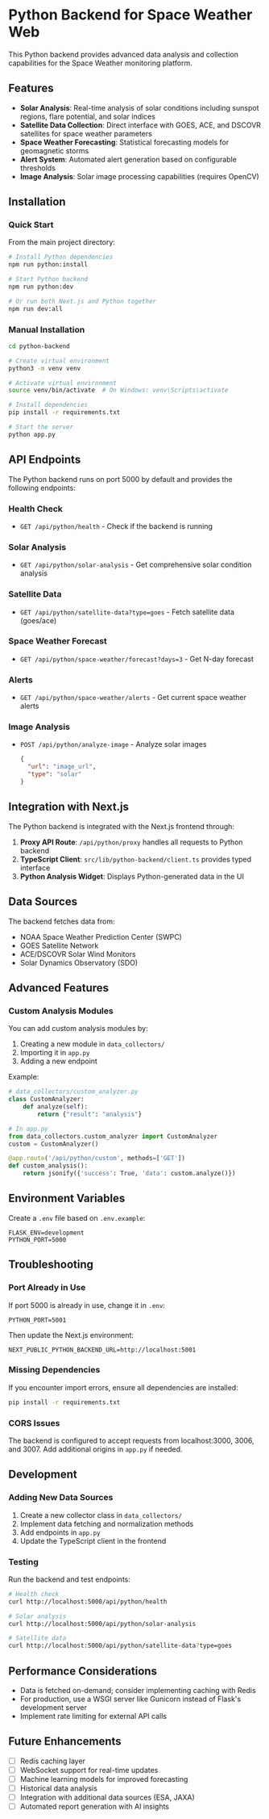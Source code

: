 # Python Backend for Space Weather Web

This Python backend provides advanced data analysis and collection capabilities for the Space Weather monitoring platform.

## Features

- **Solar Analysis**: Real-time analysis of solar conditions including sunspot regions, flare potential, and solar indices
- **Satellite Data Collection**: Direct interface with GOES, ACE, and DSCOVR satellites for space weather parameters
- **Space Weather Forecasting**: Statistical forecasting models for geomagnetic storms
- **Alert System**: Automated alert generation based on configurable thresholds
- **Image Analysis**: Solar image processing capabilities (requires OpenCV)

## Installation

### Quick Start

From the main project directory:

```bash
# Install Python dependencies
npm run python:install

# Start Python backend
npm run python:dev

# Or run both Next.js and Python together
npm run dev:all
```

### Manual Installation

```bash
cd python-backend

# Create virtual environment
python3 -m venv venv

# Activate virtual environment
source venv/bin/activate  # On Windows: venv\Scripts\activate

# Install dependencies
pip install -r requirements.txt

# Start the server
python app.py
```

## API Endpoints

The Python backend runs on port 5000 by default and provides the following endpoints:

### Health Check
- `GET /api/python/health` - Check if the backend is running

### Solar Analysis
- `GET /api/python/solar-analysis` - Get comprehensive solar condition analysis

### Satellite Data
- `GET /api/python/satellite-data?type=goes` - Fetch satellite data (goes/ace)

### Space Weather Forecast
- `GET /api/python/space-weather/forecast?days=3` - Get N-day forecast

### Alerts
- `GET /api/python/space-weather/alerts` - Get current space weather alerts

### Image Analysis
- `POST /api/python/analyze-image` - Analyze solar images
  ```json
  {
    "url": "image_url",
    "type": "solar"
  }
  ```

## Integration with Next.js

The Python backend is integrated with the Next.js frontend through:

1. **Proxy API Route**: `/api/python/proxy` handles all requests to Python backend
2. **TypeScript Client**: `src/lib/python-backend/client.ts` provides typed interface
3. **Python Analysis Widget**: Displays Python-generated data in the UI

## Data Sources

The backend fetches data from:
- NOAA Space Weather Prediction Center (SWPC)
- GOES Satellite Network
- ACE/DSCOVR Solar Wind Monitors
- Solar Dynamics Observatory (SDO)

## Advanced Features

### Custom Analysis Modules

You can add custom analysis modules by:

1. Creating a new module in `data_collectors/`
2. Importing it in `app.py`
3. Adding a new endpoint

Example:
```python
# data_collectors/custom_analyzer.py
class CustomAnalyzer:
    def analyze(self):
        return {"result": "analysis"}

# In app.py
from data_collectors.custom_analyzer import CustomAnalyzer
custom = CustomAnalyzer()

@app.route('/api/python/custom', methods=['GET'])
def custom_analysis():
    return jsonify({'success': True, 'data': custom.analyze()})
```

## Environment Variables

Create a `.env` file based on `.env.example`:

```env
FLASK_ENV=development
PYTHON_PORT=5000
```

## Troubleshooting

### Port Already in Use
If port 5000 is already in use, change it in `.env`:
```env
PYTHON_PORT=5001
```

Then update the Next.js environment:
```env
NEXT_PUBLIC_PYTHON_BACKEND_URL=http://localhost:5001
```

### Missing Dependencies
If you encounter import errors, ensure all dependencies are installed:
```bash
pip install -r requirements.txt
```

### CORS Issues
The backend is configured to accept requests from localhost:3000, 3006, and 3007. Add additional origins in `app.py` if needed.

## Development

### Adding New Data Sources

1. Create a new collector class in `data_collectors/`
2. Implement data fetching and normalization methods
3. Add endpoints in `app.py`
4. Update the TypeScript client in the frontend

### Testing

Run the backend and test endpoints:
```bash
# Health check
curl http://localhost:5000/api/python/health

# Solar analysis
curl http://localhost:5000/api/python/solar-analysis

# Satellite data
curl http://localhost:5000/api/python/satellite-data?type=goes
```

## Performance Considerations

- Data is fetched on-demand; consider implementing caching with Redis
- For production, use a WSGI server like Gunicorn instead of Flask's development server
- Implement rate limiting for external API calls

## Future Enhancements

- [ ] Redis caching layer
- [ ] WebSocket support for real-time updates
- [ ] Machine learning models for improved forecasting
- [ ] Historical data analysis
- [ ] Integration with additional data sources (ESA, JAXA)
- [ ] Automated report generation with AI insights